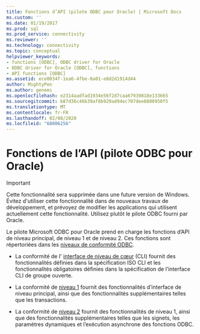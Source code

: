 ```yaml
---
title: Fonctions d’API (pilote ODBC pour Oracle) | Microsoft Docs
ms.custom: ''
ms.date: 01/19/2017
ms.prod: sql
ms.prod_service: connectivity
ms.reviewer: ''
ms.technology: connectivity
ms.topic: conceptual
helpviewer_keywords:
- functions [ODBC], ODBC driver for Oracle
- ODBC driver for Oracle [ODBC], functions
- API functions [ODBC]
ms.assetid: ece0034f-1ea6-4fbe-8a01-e8d2d1914d44
author: MightyPen
ms.author: genemi
ms.openlocfilehash: e2314aadfad1934e56f2d7caa67939818e133665
ms.sourcegitcommit: b87d36c46b39af8b929ad94ec707dee8800950f5
ms.translationtype: MT
ms.contentlocale: fr-FR
ms.lasthandoff: 02/08/2020
ms.locfileid: "68006256"
---
```

# <a name="api-functions-odbc-driver-for-oracle"></a>Fonctions de l’API (pilote ODBC pour Oracle)
> [!IMPORTANT]  
>  Cette fonctionnalité sera supprimée dans une future version de Windows. Évitez d'utiliser cette fonctionnalité dans de nouveaux travaux de développement, et prévoyez de modifier les applications qui utilisent actuellement cette fonctionnalité. Utilisez plutôt le pilote ODBC fourni par Oracle.  
  
 Le pilote Microsoft ODBC pour Oracle prend en charge les fonctions d’API de niveau principal, de niveau 1 et de niveau 2. Ces fonctions sont répertoriées dans les [niveaux de conformité ODBC](../../odbc/microsoft/odbc-driver-for-oracle-conformance-levels.md).  
  
-   La conformité de l' [interface de niveau de cœur](../../odbc/microsoft/core-level-api-functions-odbc-driver-for-oracle.md) (CLI) fournit des fonctionnalités définies dans la spécification ISO CLI et les fonctionnalités obligatoires définies dans la spécification de l’interface CLI de groupe ouverte.  
  
-   La conformité de [niveau 1](../../odbc/microsoft/level-1-api-functions-odbc-driver-for-oracle.md) fournit des fonctionnalités d’interface de niveau principal, ainsi que des fonctionnalités supplémentaires telles que les transactions.  
  
-   La conformité de [niveau 2](../../odbc/microsoft/level-2-api-functions-odbc-driver-for-oracle.md) fournit des fonctionnalités de niveau 1, ainsi que des fonctionnalités supplémentaires telles que les signets, les paramètres dynamiques et l’exécution asynchrone des fonctions ODBC.
